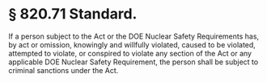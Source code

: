# § 820.71   Standard.

If a person subject to the Act or the DOE Nuclear Safety Requirements has, by act or omission, knowingly and willfully violated, caused to be violated, attempted to violate, or conspired to violate any section of the Act or any applicable DOE Nuclear Safety Requirement, the person shall be subject to criminal sanctions under the Act. 




